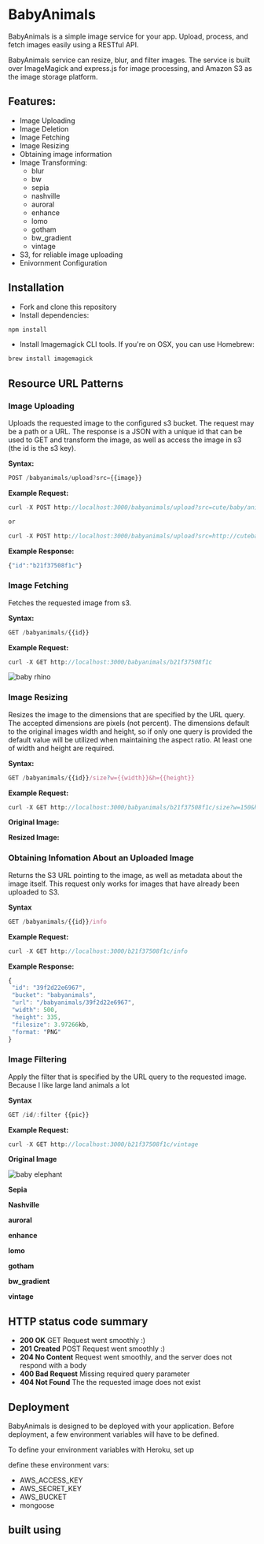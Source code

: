 # BabyAnimals

BabyAnimals is a simple image service for your app. Upload, process, and fetch images easily using a RESTful API. 

BabyAnimals service can resize, blur, and filter images. The service is built over ImageMagick and express.js for image processing, and Amazon S3 as the image storage platform.

## Features:

* Image Uploading
* Image Deletion
* Image Fetching
* Image Resizing
* Obtaining image information
* Image Transforming:
  * blur
  * bw
  * sepia
  * nashville
  * auroral 
  * enhance
  * lomo
  * gotham
  * bw_gradient
  * vintage
* S3, for reliable image uploading
* Enivornment Configuration

## Installation

* Fork and clone this repository
* Install dependencies:

```js
npm install
```

* Install Imagemagick CLI tools. If you're on OSX, you can use Homebrew:

```js
brew install imagemagick
```
## Resource URL Patterns


### Image Uploading

Uploads the requested image to the configured s3 bucket. The request may be a path or a URL. The response is a JSON with a unique id that can be used to GET and transform the image, as well as access the image in s3 (the id is the s3 key).

**Syntax:**

```js
POST /babyanimals/upload?src={{image}}
```

**Example Request:**
```js
curl -X POST http://localhost:3000/babyanimals/upload?src=cute/baby/animal.png

or 

curl -X POST http://localhost:3000/babyanimals/upload?src=http://cutebabyanimal.png
```

**Example Response:** 
````js
{"id":"b21f37508f1c"}
````

### Image Fetching

Fetches the requested image from s3.

**Syntax:**

```js
GET /babyanimals/{{id}}
```

**Example Request:**

```js
curl -X GET http://localhost:3000/babyanimals/b21f37508f1c
```

![baby rhino](http://babyanimals.herokuapp.com/babyanimals/fda7f33a4814/)

### Image Resizing

Resizes the image to the dimensions that are specified by the URL query. The accepted dimensions are pixels (not percent). The dimensions default to the original images width and height, so if only one query is provided the default value will be utilized when maintaining the aspect ratio. At least one of width and height are required.

**Syntax:**
```js
GET /babyanimals/{{id}}/size?w={{width}}&h={{height}}
```
**Example Request:**

```js
curl -X GET http://localhost:3000/babyanimals/b21f37508f1c/size?w=150&h=200
```

**Original Image:**

<!-- ![baby penguin](http://babyanimals.herokuapp.com/babyanimals/cb428c822347/size?w=400&h=200)
 -->
**Resized Image:**

<!-- ![baby penguin](http://babyanimals.herokuapp.com/babyanimals/cb428c822347/size?w=150&h=200)
 -->
### Obtaining Infomation About an Uploaded Image

Returns the S3 URL pointing to the image, as well as metadata about the image itself. This request only works for images that have already been uploaded to S3.

**Syntax**
```js
GET /babyanimals/{{id}}/info
```

**Example Request:**
```js
curl -X GET http://localhost:3000/b21f37508f1c/info
```

**Example Response:**
```js
{
 "id": "39f2d22e6967",
 "bucket": "babyanimals",
 "url": "/babyanimals/39f2d22e6967",
 "width": 500,
 "height": 335,
 "filesize": 3.97266kb,
 "format: "PNG" 
}
```

### Image Filtering

Apply the filter that is specified by the URL query to the requested image. Because I like large land animals a lot

**Syntax**
```js
GET /id/:filter {{pic}}
```
**Example Request:**
```js
curl -X GET http://localhost:3000/b21f37508f1c/vintage
```

**Original Image**

![baby elephant](http://babyanimals.herokuapp.com/babyanimals/f1a80b583b7c)

**Sepia**

<!-- ![baby elephant](http://babyanimals.herokuapp.com/babyanimals/f1a80b583b7c/sepia)
 -->
**Nashville**

<!-- ![baby elephant](http://babyanimals.herokuapp.com/babyanimals/f1a80b583b7c/nashville)
 -->
**auroral**

<!-- ![baby elephant](http://babyanimals.herokuapp.com/babyanimals/f1a80b583b7c/auroral)
 -->
**enhance**

<!-- ![baby elephant](http://babyanimals.herokuapp.com/babyanimals/f1a80b583b7c/enhance)
 -->
**lomo**

<!-- ![baby elephant](http://babyanimals.herokuapp.com/babyanimals/f1a80b583b7c/lomo) -->

**gotham**

<!-- ![baby elephant](http://babyanimals.herokuapp.com/babyanimals/f1a80b583b7c/gotham)
 -->
**bw_gradient**

<!-- ![baby elephant](http://babyanimals.herokuapp.com/babyanimals/f1a80b583b7c/bw_gradient)
 -->
**vintage**

<!-- ![baby elephant](http://babyanimals.herokuapp.com/babyanimals/f1a80b583b7c/vintage)
 -->
## HTTP status code summary

* **200 OK** GET Request went smoothly :)
* **201 Created** POST Request went smoothly :) 
* **204 No Content** Request went smoothly, and the server does not respond with a body 
* **400 Bad Request** Missing required query parameter
* **404 Not Found** The the requested image does not exist 

## Deployment

BabyAnimals is designed to be deployed with your application. Before deployment, a few environment variables will have to be defined.

To define your environment variables with Heroku, set up   

define these environment vars:
  - AWS_ACCESS_KEY
  - AWS_SECRET_KEY
  - AWS_BUCKET
  - mongoose


built using
------
